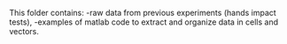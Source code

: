 This folder contains:
      -raw data from previous experiments (hands impact tests), 
      -examples of matlab code to extract and organize data in cells and vectors.

